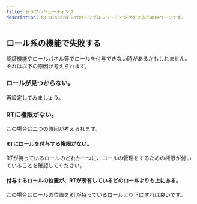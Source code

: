 ```yaml
---
title: トラブルシューティング
description: RT Discord Botのトラブルシューティングをするためのページです。
---
```

## ロール系の機能で失敗する
認証機能やロールパネル等でロールを付与できない時があるかもしれません。  
それは以下の原因が考えられます。

### ロールが見つからない。
再設定してみましょう。
### RTに権限がない。
この場合は二つの原因が考えられます。
#### RTにロールを付与する権限がない。
RTが持っているロールのどれか一つに、ロールの管理をするための権限が付いていることを確認してください。
#### 付与するロールの位置が、RTが所有しているどのロールよりも上にある。
この場合はロールの位置をRTが持っているロールより下にすれば良いです。
